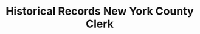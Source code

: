 ---
layout: repo
title: "Historical Records New York County Clerk"
id: 21747
permalink: repos/21747/
---